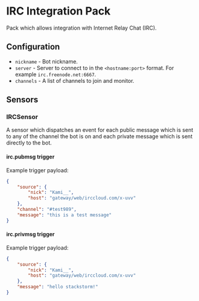 # IRC Integration Pack

Pack which allows integration with Internet Relay Chat (IRC).

## Configuration

* ``nickname`` - Bot nickname.
* ``server`` - Server to connect to in the `<hostname:port>` format. For
  example `irc.freenode.net:6667`.
* ``channels`` - A list of channels to join and monitor.

## Sensors

### IRCSensor

A sensor which dispatches an event for each public message which is sent to
any of the channel the bot is on and each private message which is sent
directly to the bot.

#### irc.pubmsg trigger

Example trigger payload:

```json
{
    "source": {
        "nick": "Kami__",
        "host": "gateway/web/irccloud.com/x-uvv"
    },
    "channel": "#test989",
    "message": "this is a test message"
}
```

#### irc.privmsg trigger

Example trigger payload:

```json
{
    "source": {
        "nick": "Kami__",
        "host": "gateway/web/irccloud.com/x-uvv"
    },
    "message": "hello stackstorm!"
}
```
